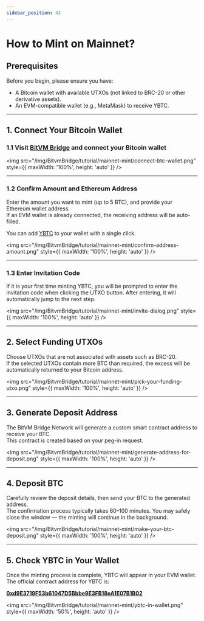 ```yaml
---
sidebar_position: 43
---
```


# How to Mint on Mainnet?

## Prerequisites

Before you begin, please ensure you have:

- A Bitcoin wallet with available UTXOs (not linked to BRC-20 or other derivative assets).
- An EVM-compatible wallet (e.g., MetaMask) to receive YBTC.

---

## 1. Connect Your Bitcoin Wallet

### 1.1 Visit [BitVM Bridge](https://bitvmbridge.bitlayer.org/bridge-pro/mint) and connect your Bitcoin wallet

<img src="/img/BitvmBridge/tutorial/mainnet-mint/connect-btc-wallet.png"  style={{ maxWidth: '100%', height: 'auto' }}  />

---

### 1.2 Confirm Amount and Ethereum Address

Enter the amount you want to mint (up to 5 BTC), and provide your Ethereum wallet address.  
If an EVM wallet is already connected, the receiving address will be auto-filled.

You can add [YBTC](https://etherscan.io/token/0xd9e3719f53b61047d5bbbe9e3fb18ea1e07b1b02) to your wallet with a single click.

<img src="/img/BitvmBridge/tutorial/mainnet-mint/confirm-address-amount.png" style={{ maxWidth: '100%', height: 'auto' }}  />

---

### 1.3 Enter Invitation Code

If it is your first time minting YBTC, you will be prompted to enter the invitation code when clicking the UTXO button. After entering, it will automatically jump to the next step.

<img src="/img/BitvmBridge/tutorial/mainnet-mint/invite-dialog.png" style={{ maxWidth: '100%', height: 'auto' }}  />

---

## 2. Select Funding UTXOs

Choose UTXOs that are not associated with assets such as BRC-20.  
If the selected UTXOs contain more BTC than required, the excess will be automatically returned to your Bitcoin address.

<img src="/img/BitvmBridge/tutorial/mainnet-mint/pick-your-funding-utxo.png" style={{ maxWidth: '100%', height: 'auto' }}  />

---

## 3. Generate Deposit Address

The BitVM Bridge Network will generate a custom smart contract address to receive your BTC.  
This contract is created based on your peg-in request.

<img src="/img/BitvmBridge/tutorial/mainnet-mint/generate-address-for-deposit.png" style={{ maxWidth: '100%', height: 'auto' }}  />

---

## 4. Deposit BTC

Carefully review the deposit details, then send your BTC to the generated address.  
The confirmation process typically takes 60–100 minutes. You may safely close the window — the minting will continue in the background.

<img src="/img/BitvmBridge/tutorial/mainnet-mint/make-your-btc-deposit.png" style={{ maxWidth: '100%', height: 'auto' }}  />

---

## 5. Check YBTC in Your Wallet

Once the minting process is complete, YBTC will appear in your EVM wallet.  
The official contract address for YBTC is:

**[0xd9E3719F53b61047D5Bbbe9E3FB18eA1E07B1B02](https://etherscan.io/token/0xd9e3719f53b61047d5bbbe9e3fb18ea1e07b1b02)**

<img src="/img/BitvmBridge/tutorial/mainnet-mint/ybtc-in-wallet.png" style={{ maxWidth: '50%', height: 'auto' }}  />
